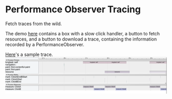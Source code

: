 # Performance Observer Tracing
Fetch traces from the wild.

The demo [here](https://tdresser.github.io/performance-observer-tracing/) contains a box with a slow click handler, a button to fetch resources, and a button to download a trace, containing the information recorded by a PerformanceObserver.

[Here](sample_trace.json)'s a sample trace.
![Sample Trace](sample_trace.png)
